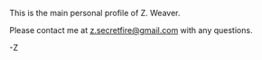 This is the main personal profile of Z. Weaver.

Please contact me at z.secretfire@gmail.com with any questions.

-Z
